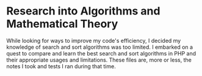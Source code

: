 # Research into Algorithms and Mathematical Theory
While looking for ways to improve my code's efficiency, I decided my knowledge of search and sort algorithms was too limited.  I embarked on a quest to compare and learn the best search and sort algorithms in PHP and their appropriate usages and limitations. These files are, more or less, the notes I took and tests I ran during that time.